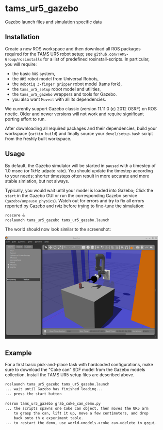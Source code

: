 # tams_ur5_gazebo
Gazebo launch files and simulation specific data

## Installation 

Create a new ROS workspace and then download all ROS packages
required for the TAMS UR5 robot setup;
see <code>github.com/TAMS-Group/rosinstalls</code> for a list of
predefined rosinstall-scripts. In particular, you will require:

- the basic <code>ROS</code> system, 
- the <code>UR5</code> robot model from Universal Robots,
- the <code>Robotiq 3-finger gripper</code> robot model (tams fork),
- the <code>tams_ur5_setup</code> robot model and utilities,
- the <code>tams_ur5_gazebo</code> wrappers and tools for Gazebo.
- you also want <code>Moveit</code> with all its dependencies.

We currently support Gazebo classic (version 11.11.0 (c) 2012 OSRF)
on ROS noetic. Older and newer versions will not work and require
significant porting effort to run.

After downloading all required packages and their dependencies,
build your workspace (<code>catkin build</code>) and finally source 
your <code>devel/setup.bash</code> script from the freshly built
workspace.

## Usage

By default, the Gazebo simulator will be started in <code>paused</code>
with a timestep of 1.0 msec (or 1kHz udpate rate). You should update
the timestep according to your needs; shorter timesteps often result
in more accurate and more stable simlation, but not always. 

Typically, you would wait until your model is loaded into Gazebo; 
Click the <code>start</code> in the Gazebo GUI or run the corresponding 
Gazebo service (<code>gazebo/unpause_physics</code>).
Watch out for errors and try to fix all errors reported by Gazebo and rviz
before trying to fine-tune the simulation:

```
roscore &
roslaunch tams_ur5_gazebo tams_ur5_gazebo.launch
```

The world should now look similar to the screenshot:

<img src="doc/screen-gazebo-grab-coke-can.png" 
     alt="screenshot of TAMS UR5 setup in gazebo simulator"
     width="600" />




## Example

For a first basic pick-and-place task with hardcoded configurations,
make sure to download the "Coke can" SDF model from the Gazebo models
collection. Install the TAMS UR5 setup files are described above.

```
roslaunch tams_ur5_gazebo tams_ur5_gazebo.launch
... wait until Gazebo has finished loading...
... press the start button

rosrun tams_ur5_gazebo grab_coke_can_demo.py 
... the scripts spawns one Coke can object, then moves the UR5 arm
    to grasp the can, lift it up, move a few centimeters, and drop
    back onto th e experiment table.
... to restart the demo, use world->models->coke can->delete in gzgui.
``` 
